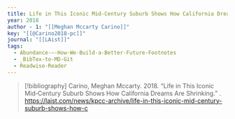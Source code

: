```yaml
---
title: Life in This Iconic Mid‑Century Suburb Shows How California Dreams Are Shrinking
year: 2018
author - 1: "[[Meghan Mccarty Carino]]"
key: "[[@Carino2018-pc]]"
journal: "[[LAist]]"
tags:
  - Abundance-–-How-We-Build-a-Better-Future-Footnotes
  - _BibTex-to-MD-Git
  - Readwise-Reader
---
```


> [!bibliography]
> Carino, Meghan Mccarty. 2018. “Life in This Iconic Mid‑Century Suburb Shows How California Dreams Are Shrinking.” . https://laist.com/news/kpcc-archive/life-in-this-iconic-mid-century-suburb-shows-how-c